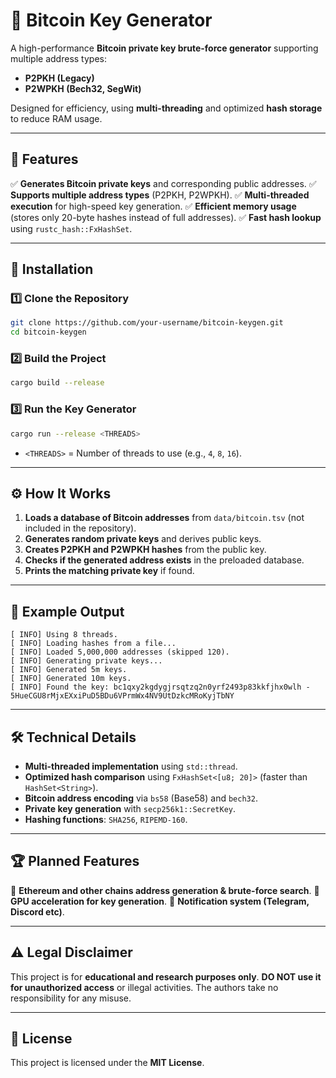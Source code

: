 # 🚀 Bitcoin Key Generator
A high-performance **Bitcoin private key brute-force generator** supporting multiple address types:
- **P2PKH (Legacy)**
- **P2WPKH (Bech32, SegWit)**

Designed for efficiency, using **multi-threading** and optimized **hash storage** to reduce RAM usage.

---

## 📌 **Features**
✅ **Generates Bitcoin private keys** and corresponding public addresses.
✅ **Supports multiple address types** (P2PKH, P2WPKH).
✅ **Multi-threaded execution** for high-speed key generation.
✅ **Efficient memory usage** (stores only 20-byte hashes instead of full addresses).
✅ **Fast hash lookup** using `rustc_hash::FxHashSet`.

---

## 🔧 **Installation**
### 1️⃣ **Clone the Repository**
```bash
git clone https://github.com/your-username/bitcoin-keygen.git
cd bitcoin-keygen
```

### 2️⃣ **Build the Project**
```bash
cargo build --release
```

### 3️⃣ **Run the Key Generator**
```bash
cargo run --release <THREADS>
```
- `<THREADS>` = Number of threads to use (e.g., `4`, `8`, `16`).

---

## ⚙️ **How It Works**
1. **Loads a database of Bitcoin addresses** from `data/bitcoin.tsv` (not included in the repository).
2. **Generates random private keys** and derives public keys.
3. **Creates P2PKH and P2WPKH hashes** from the public key.
4. **Checks if the generated address exists** in the preloaded database.
5. **Prints the matching private key** if found.

---

## 📜 **Example Output**
```
[ INFO] Using 8 threads.
[ INFO] Loading hashes from a file...
[ INFO] Loaded 5,000,000 addresses (skipped 120).
[ INFO] Generating private keys...
[ INFO] Generated 5m keys.
[ INFO] Generated 10m keys.
[ INFO] Found the key: bc1qxy2kgdygjrsqtzq2n0yrf2493p83kkfjhx0wlh - 5HueCGU8rMjxEXxiPuD5BDu6VPrmWx4NV9UtDzkcMRoKyjTbNY
```

---

## 🛠 **Technical Details**
- **Multi-threaded implementation** using `std::thread`.
- **Optimized hash comparison** using `FxHashSet<[u8; 20]>` (faster than `HashSet<String>`).
- **Bitcoin address encoding** via `bs58` (Base58) and `bech32`.
- **Private key generation** with `secp256k1::SecretKey`.
- **Hashing functions**: `SHA256`, `RIPEMD-160`.

---

## 🏆 **Planned Features**
🔹 **Ethereum and other chains address generation & brute-force search**.
🔹 **GPU acceleration for key generation**.
🔹 **Notification system (Telegram, Discord etc)**.

---

## ⚠️ **Legal Disclaimer**
This project is for **educational and research purposes only**.
**DO NOT use it for unauthorized access** or illegal activities.
The authors take no responsibility for any misuse.

---

## 📄 **License**  
This project is licensed under the **MIT License**.